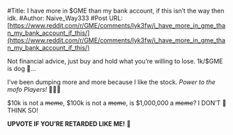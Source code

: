 #Title: I have more in $GME than my bank account, if this isn’t the way then idk.
#Author: Naive_Way333
#Post URL: [https://www.reddit.com/r/GME/comments/lyk3fw/i_have_more_in_gme_than_my_bank_account_if_this/](https://www.reddit.com/r/GME/comments/lyk3fw/i_have_more_in_gme_than_my_bank_account_if_this/)


Not financial advice, just buy and hold what you’re willing to lose. 1k/$GME is dog 💩... 

I’ve been dumping more and more because I like the stock. *Power to the mofo Players!* 💎🤲🚀

$10k is not a ~~meme~~, $100k is not a ~~meme~~, is $1,000,000 a ~~meme~~? I DON’T 🤬 THINK SO! 

**UPVOTE IF YOU’RE RETARDED LIKE ME!** 🤤